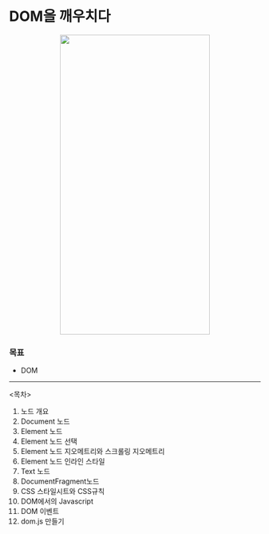 # DOM을 깨우치다

<p align='center'><img src="https://user-images.githubusercontent.com/76730867/141681254-0ffcaf89-add0-4b80-91aa-8f45ecf9db9a.jpg" width="300" height="600"/></center></p>

### 목표

-   DOM

---

<목차>

1. 노드 개요
2. Document 노드
3. Element 노드
4. Element 노드 선택
5. Element 노드 지오메트리와 스크롤링 지오메트리
6. Element 노드 인라인 스타일
7. Text 노드
8. DocumentFragment노드
9. CSS 스타일시트와 CSS규칙
10. DOM에서의 Javascript
11. DOM 이벤트
12. dom.js 만들기
